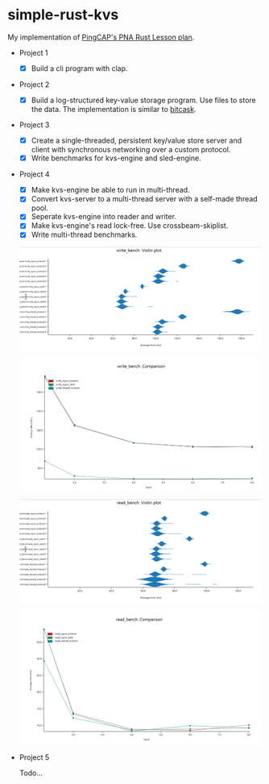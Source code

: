 # simple-rust-kvs

My implementation of [PingCAP's PNA Rust Lesson plan](https://github.com/pingcap/talent-plan/blob/master/courses/rust/docs/lesson-plan.md). 

- Project 1
  
  - [x] Build a cli program with clap.
  
- Project 2
  
  - [x] Build a log-structured key-value storage program. Use files to store the data. The implementation is similar to [bitcask](https://github.com/basho/bitcask).
  
- Project 3
  - [x] Create a single-threaded, persistent key/value store server and client with synchronous networking over a custom protocol.
  - [x] Write benchmarks for kvs-engine and sled-engine.

- Project 4

  - [x] Make kvs-engine be able to run in multi-thread.
  - [x] Convert kvs-server to a multi-thread server with a self-made thread pool.
  - [x] Seperate kvs-engine into reader and writer.
  - [x] Make kvs-engine's read lock-free. Use crossbeam-skiplist.
  - [x] Write multi-thread benchmarks.

  ![write_bench](bench_reports/write_bench.png)
  
  ![write_bench_comp](bench_reports/write_bench_comp.png)
  
  ![read_bench](bench_reports/read_bench.png)
  
  ![read_bench_comp](bench_reports/read_bench_comp.png)
  
- Project 5

  Todo...

